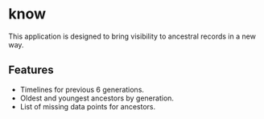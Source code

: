 # know

This application is designed to bring visibility to ancestral records in a new way.

## Features
- Timelines for previous 6 generations.
- Oldest and youngest ancestors by generation.
- List of missing data points for ancestors.
